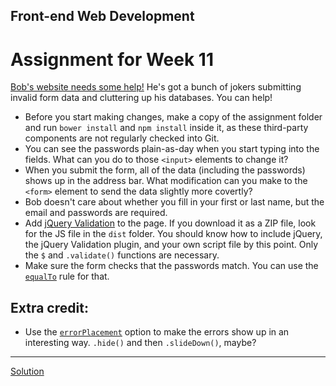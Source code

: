 ## Front-end Web Development
# Assignment for Week 11

[Bob's website needs some help!](assignment) He's got a bunch of jokers submitting invalid form data and cluttering up his databases. You can help!

*   Before you start making changes, make a copy of the assignment folder and run `bower install` and `npm install` inside it, as these third-party components are not regularly checked into Git.
*   You can see the passwords plain-as-day when you start typing into the fields. What can you do to those `<input>` elements to change it?
*   When you submit the form, all of the data (including the passwords) shows up in the address bar. What modification can you make to the `<form>` element to send the data slightly more covertly?
*   Bob doesn't care about whether you fill in your first or last name, but the email and passwords are required.
*   Add [jQuery Validation](http://jqueryvalidation.org) to the page. If you download it as a ZIP file, look for the JS file in the `dist` folder. You should know how to include jQuery, the jQuery Validation plugin, and your own script file by this point. Only the `$` and `.validate()` functions are necessary.
*   Make sure the form checks that the passwords match. You can use the [`equalTo`](http://jqueryvalidation.org/equalTo-method/) rule for that.

## Extra credit:

*   Use the [`errorPlacement`](http://jqueryvalidation.org/validate/) option to make the errors show up in an interesting way. `.hide()` and then `.slideDown()`, maybe?

* * *

[Solution](http://jeffreyatw.github.io/fwd/series10/class11/solution/)